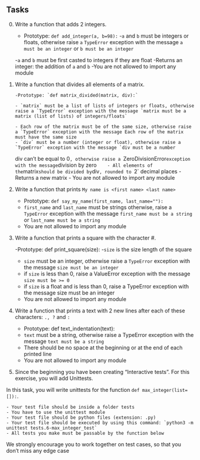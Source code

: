 ## Tasks

0.  Write a function that adds 2 integers.

    -   Prototype: `def add_integer(a, b=98):` -`a` and `b` must be integers or floats, otherwise raise `a` `TypeError` exception with the message `a must be an integer` or `b must be an integer`

    -`a` and `b` must be first casted to integers if they are float
    -Returns an integer: the addition of `a` and `b`
    -You are not allowed to import any module

1.  Write a function that divides all elements of a matrix.

        -Prototype: `def matrix_divided(matrix, div):`

        - `matrix` must be a list of lists of integers or floats, otherwise raise a `TypeError` exception with the message `matrix must be a matrix (list of lists) of integers/floats`

        - Each row of the matrix must be of the same size, otherwise raise a `TypeError` exception with the message Each row of the matrix must have the same size
        - `div` must be a number (integer or float), otherwise raise a `TypeError` exception with the message `div must be a number

    div can’t be equal to 0`, otherwise raise a `ZeroDivisionError`exception with the message`division by zero`    - All elements of the`matrix`should be divided by`div`, rounded to `2` decimal places - Returns a new matrix - You are not allowed to import any module

2.  Write a function that prints `My name is <first name> <last name>`

    -   Prototype: `def say_my_name(first_name, last_name=""):`
    -   `first_name` and `last_name` must be strings otherwise, raise a `TypeError` exception with the message `first_name must be a string `or `last_name must be a string`
    -   You are not allowed to import any module

3.  Write a function that prints a square with the character #.

    -Prototype: def print_square(size): -`size` is the size length of the square

    -   `size` must be an integer, otherwise raise a `TypeError` exception with the message `size must be an integer`
    -   if `size` is less than 0, raise a ValueError exception with the message `size must be >= 0`
    -   if `size` is a float and is less than 0, raise a TypeError exception with the message size must be an integer
    -   You are not allowed to import any module

4.  Write a function that prints a text with 2 new lines after each of these characters: `., ?` and `:`

    -   Prototype: def text_indentation(text):
    -   `text` must be a string, otherwise raise a TypeError exception with the message `text must be a string`
    -   There should be no space at the beginning or at the end of each printed line
    -   You are not allowed to import any module

5.  Since the beginning you have been creating “Interactive tests”. For this exercise, you will add Unittests.

In this task, you will write unittests for the function `def max_integer(list=[]):`.

    - Your test file should be inside a folder tests
    - You have to use the unittest module
    - Your test file should be python files (extension: .py)
    - Your test file should be executed by using this command: `python3 -m unittest tests.6-max_integer_test`
    - All tests you make must be passable by the function below

We strongly encourage you to work together on test cases, so that you don’t miss any edge case
